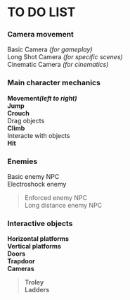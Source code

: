 # TO DO LIST 

### Camera movement
Basic Camera <i>(for gameplay)</i> <br>
Long Shot Camera <i> (for specific scenes) </i> <br>
Cinematic Camera <i>(for cinematics) </i> <br>

### Main character mechanics
<b> Movement<i>(left to right)</i> <br> </b>
<b> Jump <br> </b>
<b> Crouch <br> </b>
Drag objects <br> 
<b> Climb <br> </b>
Interacte with objects <br>
<b> Hit <br> </b>


### Enemies

Basic enemy NPC <br>
Electroshock enemy <br>
> Enforced enemy NPC <br>
Long distance enemy NPC <br>

### Interactive objects

<b> Horizontal platforms <br>
<b> Vertical platforms<br>
Doors<br>
Trapdoor<br>
Cameras <br>

> Troley<br>
Ladders<br>

